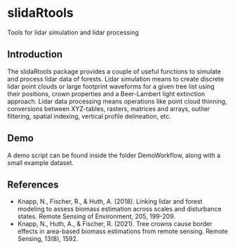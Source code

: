 # slidaRtools
Tools for lidar simulation and lidar processing

## Introduction 
The slidaRtools package provides a couple of useful functions to simulate and process lidar data of forests. 
Lidar simulation means to create discrete lidar point clouds or large footprint waveforms for a given tree list 
using their positions, crown properties and a Beer-Lambert light extinction approach. Lidar data processing means 
operations like point cloud thinning, conversions between XYZ-tables, rasters, matrices and arrays, outlier 
filtering, spatial indexing, vertical profile delineation, etc.

## Demo
A demo script can be found inside the folder DemoWorkflow, along with a small example dataset.

## References
- Knapp, N., Fischer, R., & Huth, A. (2018). Linking lidar and forest modeling to assess biomass estimation across scales and disturbance states. Remote Sensing of Environment, 205, 199-209.
- Knapp, N., Huth, A., & Fischer, R. (2021). Tree crowns cause border effects in area-based biomass estimations from remote sensing. Remote Sensing, 13(8), 1592.

